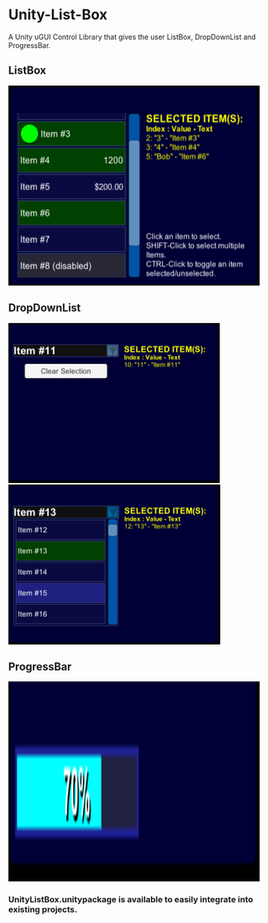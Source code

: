 # Unity-List-Box
A Unity uGUI Control Library that gives the user ListBox, DropDownList and ProgressBar.

## ListBox

<img src="Screenshots\ListBoxSample1.png" height="400" al="ListBox sample">

## DropDownList

<img src="Screenshots\DropDownSample1.png" height="320" al="DropDown closed">  <img src="Screenshots\DropDownSample2.png" height="320" al="DropDown opened">

## ProgressBar

<img src="Screenshots\ProgressBarSample1.png" height="400" al="ProgressBar sample">


### UnityListBox.unitypackage is available to easily integrate into existing projects.
